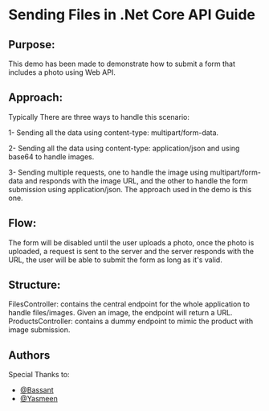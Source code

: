 # Sending Files in .Net Core API Guide

## Purpose:
This demo has been made to demonstrate how to submit a form that includes a photo using Web API.

## Approach:
Typically There are three ways to handle this scenario:

  1- Sending all the data using content-type: multipart/form-data.
  
  2- Sending all the data using content-type: application/json and using base64 to handle images.
  
  3- Sending multiple requests, one to handle the image using multipart/form-data and responds with the image URL, and the other to handle the form submission using application/json. The approach used in the demo is this one. 

## Flow:
The form will be disabled until the user uploads a photo, once the photo is uploaded, a request is sent to the server and the server responds with the URL, the user will be able to submit the form as long as it's valid.

## Structure:
FilesController: contains the central endpoint for the whole application to handle files/images. Given an image, the endpoint will return a URL.
ProductsController: contains a dummy endpoint to mimic the product with image submission.

## Authors
Special Thanks to:
  - [@Bassant](https://github.com/Bassanthebashi)
  - [@Yasmeen](https://github.com/yasminomar)
